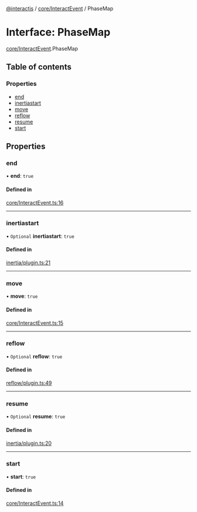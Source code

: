 [@interactjs](../README.md) / [core/InteractEvent](../modules/core_InteractEvent.md) / PhaseMap

# Interface: PhaseMap

[core/InteractEvent](../modules/core_InteractEvent.md).PhaseMap

## Table of contents

### Properties

- [end](core_InteractEvent.PhaseMap.md#end)
- [inertiastart](core_InteractEvent.PhaseMap.md#inertiastart)
- [move](core_InteractEvent.PhaseMap.md#move)
- [reflow](core_InteractEvent.PhaseMap.md#reflow)
- [resume](core_InteractEvent.PhaseMap.md#resume)
- [start](core_InteractEvent.PhaseMap.md#start)

## Properties

### end

• **end**: ``true``

#### Defined in

[core/InteractEvent.ts:16](https://github.com/taye/interact.js/blob/d3d47461/packages/@interactjs/core/InteractEvent.ts#L16)

___

### inertiastart

• `Optional` **inertiastart**: ``true``

#### Defined in

[inertia/plugin.ts:21](https://github.com/taye/interact.js/blob/d3d47461/packages/@interactjs/inertia/plugin.ts#L21)

___

### move

• **move**: ``true``

#### Defined in

[core/InteractEvent.ts:15](https://github.com/taye/interact.js/blob/d3d47461/packages/@interactjs/core/InteractEvent.ts#L15)

___

### reflow

• `Optional` **reflow**: ``true``

#### Defined in

[reflow/plugin.ts:49](https://github.com/taye/interact.js/blob/d3d47461/packages/@interactjs/reflow/plugin.ts#L49)

___

### resume

• `Optional` **resume**: ``true``

#### Defined in

[inertia/plugin.ts:20](https://github.com/taye/interact.js/blob/d3d47461/packages/@interactjs/inertia/plugin.ts#L20)

___

### start

• **start**: ``true``

#### Defined in

[core/InteractEvent.ts:14](https://github.com/taye/interact.js/blob/d3d47461/packages/@interactjs/core/InteractEvent.ts#L14)
